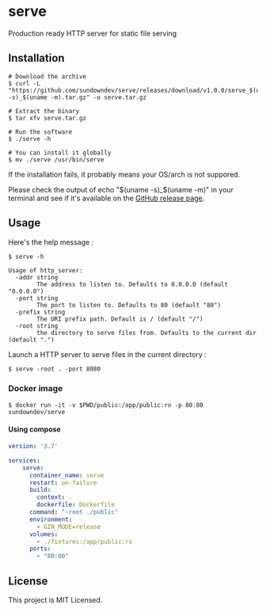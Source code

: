 # serve

Production ready HTTP server for static file serving

## Installation

```
# Download the archive
$ curl -L "https://github.com/sundowndev/serve/releases/download/v1.0.0/serve_$(uname -s)_$(uname -m).tar.gz" -o serve.tar.gz

# Extract the binary
$ tar xfv serve.tar.gz

# Run the software
$ ./serve -h

# You can install it globally
$ mv ./serve /usr/bin/serve
```

If the installation fails, it probably means your OS/arch is not suppored.

Please check the output of echo "$(uname -s)_$(uname -m)" in your terminal and see if it's available on the [GitHub release page](https://github.com/sundowndev/serve/releases).

## Usage

Here's the help message :

```
$ serve -h

Usage of http_server:
  -addr string
    	The address to listen to. Defaults to 0.0.0.0 (default "0.0.0.0")
  -port string
    	The port to listen to. Defaults to 80 (default "80")
  -prefix string
    	The URI prefix path. Default is / (default "/")
  -root string
    	the directory to serve files from. Defaults to the current dir (default ".")
```

Launch a HTTP server to serve files in the current directory :

```
$ serve -root . -port 8080 
```

### Docker image

```
$ docker run -it -v $PWD/public:/app/public:ro -p 80:80 sundowndev/serve
```

#### Using compose

```yml
version: '3.7'

services:
    serve:
      container_name: serve
      restart: on-failure
      build:
        context: .
        dockerfile: Dockerfile
      command: "-root ./public"
      environment:
        - GIN_MODE=release
      volumes:
        - ./fixtures:/app/public:ro
      ports:
        - "80:80"
```

## License

This project is MIT Licensed.